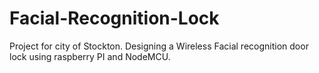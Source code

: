 # Facial-Recognition-Lock
Project for city of Stockton. Designing a Wireless Facial recognition door lock using raspberry PI and NodeMCU.
